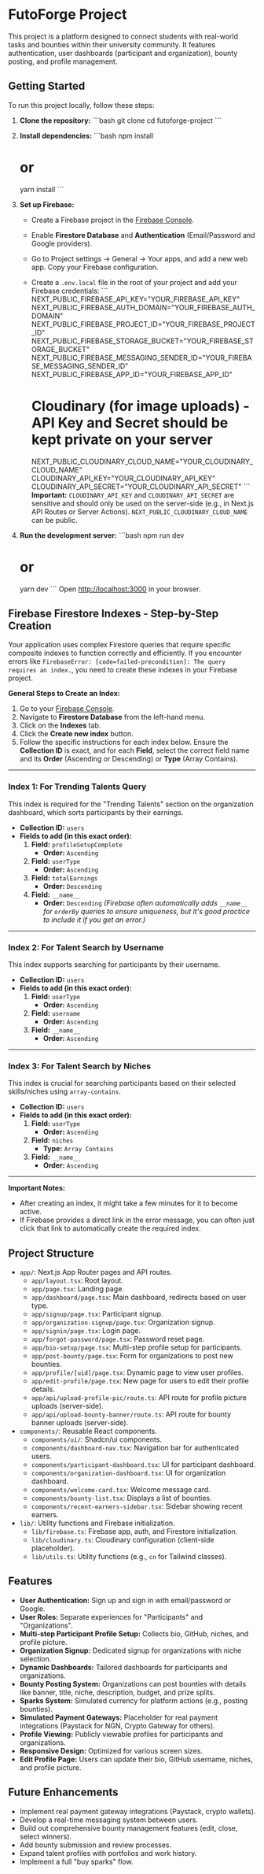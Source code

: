 # FutoForge Project

This project is a platform designed to connect students with real-world tasks and bounties within their university community. It features authentication, user dashboards (participant and organization), bounty posting, and profile management.

## Getting Started

To run this project locally, follow these steps:

1.  **Clone the repository:**
    \`\`\`bash
    git clone <your-repo-url>
    cd futoforge-project
    \`\`\`
2.  **Install dependencies:**
    \`\`\`bash
    npm install
    # or
    yarn install
    \`\`\`
3.  **Set up Firebase:**
    *   Create a Firebase project in the [Firebase Console](https://console.firebase.google.com/).
    *   Enable **Firestore Database** and **Authentication** (Email/Password and Google providers).
    *   Go to Project settings -> General -> Your apps, and add a new web app. Copy your Firebase configuration.
    *   Create a `.env.local` file in the root of your project and add your Firebase credentials:
        \`\`\`
        NEXT_PUBLIC_FIREBASE_API_KEY="YOUR_FIREBASE_API_KEY"
        NEXT_PUBLIC_FIREBASE_AUTH_DOMAIN="YOUR_FIREBASE_AUTH_DOMAIN"
        NEXT_PUBLIC_FIREBASE_PROJECT_ID="YOUR_FIREBASE_PROJECT_ID"
        NEXT_PUBLIC_FIREBASE_STORAGE_BUCKET="YOUR_FIREBASE_STORAGE_BUCKET"
        NEXT_PUBLIC_FIREBASE_MESSAGING_SENDER_ID="YOUR_FIREBASE_MESSAGING_SENDER_ID"
        NEXT_PUBLIC_FIREBASE_APP_ID="YOUR_FIREBASE_APP_ID"

        # Cloudinary (for image uploads) - API Key and Secret should be kept private on your server
        NEXT_PUBLIC_CLOUDINARY_CLOUD_NAME="YOUR_CLOUDINARY_CLOUD_NAME"
        CLOUDINARY_API_KEY="YOUR_CLOUDINARY_API_KEY"
        CLOUDINARY_API_SECRET="YOUR_CLOUDINARY_API_SECRET"
        \`\`\`
        **Important:** `CLOUDINARY_API_KEY` and `CLOUDINARY_API_SECRET` are sensitive and should only be used on the server-side (e.g., in Next.js API Routes or Server Actions). `NEXT_PUBLIC_CLOUDINARY_CLOUD_NAME` can be public.

4.  **Run the development server:**
    \`\`\`bash
    npm run dev
    # or
    yarn dev
    \`\`\`
    Open [http://localhost:3000](http://localhost:3000) in your browser.

## Firebase Firestore Indexes - Step-by-Step Creation

Your application uses complex Firestore queries that require specific composite indexes to function correctly and efficiently. If you encounter errors like `FirebaseError: [code=failed-precondition]: The query requires an index.`, you need to create these indexes in your Firebase project.

**General Steps to Create an Index:**

1.  Go to your [Firebase Console](https://console.firebase.google.com/).
2.  Navigate to **Firestore Database** from the left-hand menu.
3.  Click on the **Indexes** tab.
4.  Click the **Create new index** button.
5.  Follow the specific instructions for each index below. Ensure the **Collection ID** is exact, and for each **Field**, select the correct field name and its **Order** (Ascending or Descending) or **Type** (Array Contains).

---

### Index 1: For Trending Talents Query

This index is required for the "Trending Talents" section on the organization dashboard, which sorts participants by their earnings.

*   **Collection ID:** `users`
*   **Fields to add (in this exact order):**
    1.  **Field:** `profileSetupComplete`
        *   **Order:** `Ascending`
    2.  **Field:** `userType`
        *   **Order:** `Ascending`
    3.  **Field:** `totalEarnings`
        *   **Order:** `Descending`
    4.  **Field:** `__name__`
        *   **Order:** `Descending`
        *(Firebase often automatically adds `__name__` for `orderBy` queries to ensure uniqueness, but it's good practice to include it if you get an error.)*

---

### Index 2: For Talent Search by Username

This index supports searching for participants by their username.

*   **Collection ID:** `users`
*   **Fields to add (in this exact order):**
    1.  **Field:** `userType`
        *   **Order:** `Ascending`
    2.  **Field:** `username`
        *   **Order:** `Ascending`
    3.  **Field:** `__name__`
        *   **Order:** `Ascending`

---

### Index 3: For Talent Search by Niches

This index is crucial for searching participants based on their selected skills/niches using `array-contains`.

*   **Collection ID:** `users`
*   **Fields to add (in this exact order):**
    1.  **Field:** `userType`
        *   **Order:** `Ascending`
    2.  **Field:** `niches`
        *   **Type:** `Array Contains`
    3.  **Field:** `__name__`
        *   **Order:** `Ascending`

---

**Important Notes:**
*   After creating an index, it might take a few minutes for it to become active.
*   If Firebase provides a direct link in the error message, you can often just click that link to automatically create the required index.

## Project Structure

*   `app/`: Next.js App Router pages and API routes.
    *   `app/layout.tsx`: Root layout.
    *   `app/page.tsx`: Landing page.
    *   `app/dashboard/page.tsx`: Main dashboard, redirects based on user type.
    *   `app/signup/page.tsx`: Participant signup.
    *   `app/organization-signup/page.tsx`: Organization signup.
    *   `app/signin/page.tsx`: Login page.
    *   `app/forgot-password/page.tsx`: Password reset page.
    *   `app/bio-setup/page.tsx`: Multi-step profile setup for participants.
    *   `app/post-bounty/page.tsx`: Form for organizations to post new bounties.
    *   `app/profile/[uid]/page.tsx`: Dynamic page to view user profiles.
    *   `app/edit-profile/page.tsx`: New page for users to edit their profile details.
    *   `app/api/upload-profile-pic/route.ts`: API route for profile picture uploads (server-side).
    *   `app/api/upload-bounty-banner/route.ts`: API route for bounty banner uploads (server-side).
*   `components/`: Reusable React components.
    *   `components/ui/`: Shadcn/ui components.
    *   `components/dashboard-nav.tsx`: Navigation bar for authenticated users.
    *   `components/participant-dashboard.tsx`: UI for participant dashboard.
    *   `components/organization-dashboard.tsx`: UI for organization dashboard.
    *   `components/welcome-card.tsx`: Welcome message card.
    *   `components/bounty-list.tsx`: Displays a list of bounties.
    *   `components/recent-earners-sidebar.tsx`: Sidebar showing recent earners.
*   `lib/`: Utility functions and Firebase initialization.
    *   `lib/firebase.ts`: Firebase app, auth, and Firestore initialization.
    *   `lib/cloudinary.ts`: Cloudinary configuration (client-side placeholder).
    *   `lib/utils.ts`: Utility functions (e.g., `cn` for Tailwind classes).

## Features

*   **User Authentication:** Sign up and sign in with email/password or Google.
*   **User Roles:** Separate experiences for "Participants" and "Organizations".
*   **Multi-step Participant Profile Setup:** Collects bio, GitHub, niches, and profile picture.
*   **Organization Signup:** Dedicated signup for organizations with niche selection.
*   **Dynamic Dashboards:** Tailored dashboards for participants and organizations.
*   **Bounty Posting System:** Organizations can post bounties with details like banner, title, niche, description, budget, and prize splits.
*   **Sparks System:** Simulated currency for platform actions (e.g., posting bounties).
*   **Simulated Payment Gateways:** Placeholder for real payment integrations (Paystack for NGN, Crypto Gateway for others).
*   **Profile Viewing:** Publicly viewable profiles for participants and organizations.
*   **Responsive Design:** Optimized for various screen sizes.
*   **Edit Profile Page:** Users can update their bio, GitHub username, niches, and profile picture.

## Future Enhancements

*   Implement real payment gateway integrations (Paystack, crypto wallets).
*   Develop a real-time messaging system between users.
*   Build out comprehensive bounty management features (edit, close, select winners).
*   Add bounty submission and review processes.
*   Expand talent profiles with portfolios and work history.
*   Implement a full "buy sparks" flow.
